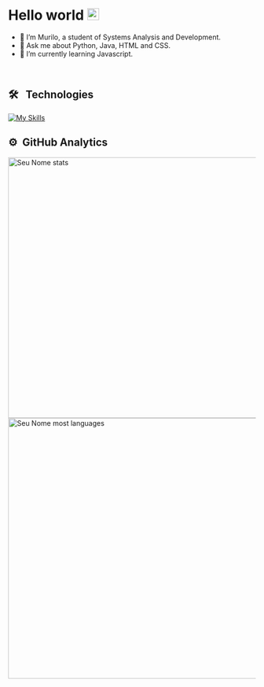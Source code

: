 <h1 align="left"> Hello world <img src="https://raw.githubusercontent.com/gist/arunprakashpj/48aa20057048b46c6f9ba9d114a8b76f/raw/69a9d496f651091a509ea8d9913c4aef5c419afb/Hi.gif" width="24" height="24"/> </h1>

- 👋 I’m Murilo, a student of Systems Analysis and Development.
-  💬 Ask me about Python, Java, HTML and CSS.
-  📖 I’m currently learning Javascript.

<br>
  
## 🛠 &nbsp; Technologies
[![My Skills](https://skillicons.dev/icons?i=py,java,js,git,github,html,css,ps)](https://skillicons.dev)
<br>
## ⚙️ &nbsp;GitHub Analytics

<p align="left">
<img width="530em" src="https://github-readme-stats.vercel.app/api?username=muriloferreiras&show_icons=true&theme=vision-friendly-dark" alt="Seu Nome stats"/>
<img width="530em" src="https://github-readme-stats.vercel.app/api/top-langs/?username=muriloferreiras&layout=compact&theme=vision-friendly-dark" alt="Seu Nome most languages"/>
</p>
